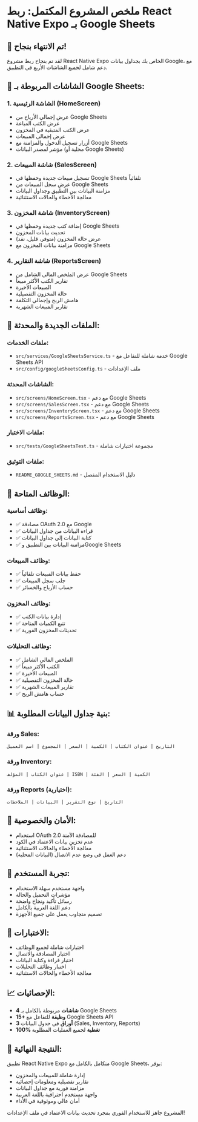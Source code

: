 # ملخص المشروع المكتمل: ربط React Native Expo بـ Google Sheets

## 🎉 تم الانتهاء بنجاح!

لقد تم بنجاح ربط مشروع React Native Expo الخاص بك بجداول بيانات Google، مع دعم شامل لجميع الشاشات الأربع في التطبيق.

## 📱 الشاشات المربوطة بـ Google Sheets:

### 1. **الشاشة الرئيسية (HomeScreen)**
- عرض إجمالي الأرباح من Google Sheets
- عرض الكتب المباعة
- عرض الكتب المتبقية في المخزون
- عرض إجمالي المبيعات
- أزرار تسجيل الدخول والمزامنة مع Google Sheets
- مؤشر لمصدر البيانات (محلية أو Google Sheets)

### 2. **شاشة المبيعات (SalesScreen)**
- تسجيل مبيعات جديدة وحفظها في Google Sheets تلقائياً
- عرض سجل المبيعات من Google Sheets
- مزامنة البيانات بين التطبيق وجداول البيانات
- معالجة الأخطاء والحالات الاستثنائية

### 3. **شاشة المخزون (InventoryScreen)**
- إضافة كتب جديدة وحفظها في Google Sheets
- تحديث بيانات المخزون
- عرض حالة المخزون (متوفر، قليل، نفد)
- مزامنة بيانات المخزون مع Google Sheets

### 4. **شاشة التقارير (ReportsScreen)**
- عرض الملخص المالي الشامل من Google Sheets
- تقارير الكتب الأكثر مبيعاً
- المبيعات الأخيرة
- حالة المخزون التفصيلية
- هامش الربح وإجمالي التكلفة
- تقارير المبيعات الشهرية

## 🔧 الملفات الجديدة والمحدثة:

### ملفات الخدمات:
- `src/services/GoogleSheetsService.ts` - خدمة شاملة للتفاعل مع Google Sheets API
- `src/config/googleSheetsConfig.ts` - ملف الإعدادات

### الشاشات المحدثة:
- `src/screens/HomeScreen.tsx` - مع دعم Google Sheets
- `src/screens/SalesScreen.tsx` - مع دعم Google Sheets
- `src/screens/InventoryScreen.tsx` - مع دعم Google Sheets
- `src/screens/ReportsScreen.tsx` - مع دعم Google Sheets

### ملفات الاختبار:
- `src/tests/GoogleSheetsTest.ts` - مجموعة اختبارات شاملة

### ملفات التوثيق:
- `README_GOOGLE_SHEETS.md` - دليل الاستخدام المفصل

## 🚀 الوظائف المتاحة:

### وظائف أساسية:
- ✅ مصادقة OAuth 2.0 مع Google
- ✅ قراءة البيانات من جداول البيانات
- ✅ كتابة البيانات إلى جداول البيانات
- ✅ مزامنة البيانات بين التطبيق وGoogle Sheets

### وظائف المبيعات:
- ✅ حفظ بيانات المبيعات تلقائياً
- ✅ جلب سجل المبيعات
- ✅ حساب الأرباح والخسائر

### وظائف المخزون:
- ✅ إدارة بيانات الكتب
- ✅ تتبع الكميات المتاحة
- ✅ تحديثات المخزون الفورية

### وظائف التحليلات:
- ✅ الملخص المالي الشامل
- ✅ الكتب الأكثر مبيعاً
- ✅ المبيعات الأخيرة
- ✅ حالة المخزون التفصيلية
- ✅ تقارير المبيعات الشهرية
- ✅ حساب هامش الربح

## 📊 بنية جداول البيانات المطلوبة:

### ورقة Sales:
```
التاريخ | عنوان الكتاب | الكمية | السعر | المجموع | اسم العميل
```

### ورقة Inventory:
```
عنوان الكتاب | المؤلف | ISBN | الكمية | السعر | الفئة
```

### ورقة Reports (اختيارية):
```
التاريخ | نوع التقرير | البيانات | الملاحظات
```

## 🔐 الأمان والخصوصية:

- استخدام OAuth 2.0 للمصادقة الآمنة
- عدم تخزين بيانات الاعتماد في الكود
- معالجة الأخطاء والحالات الاستثنائية
- دعم العمل في وضع عدم الاتصال (البيانات المحلية)

## 📱 تجربة المستخدم:

- واجهة مستخدم سهلة الاستخدام
- مؤشرات التحميل والحالة
- رسائل تأكيد ونجاح واضحة
- دعم اللغة العربية بالكامل
- تصميم متجاوب يعمل على جميع الأجهزة

## 🧪 الاختبارات:

- اختبارات شاملة لجميع الوظائف
- اختبار المصادقة والاتصال
- اختبار قراءة وكتابة البيانات
- اختبار وظائف التحليلات
- معالجة الأخطاء والحالات الاستثنائية

## 📈 الإحصائيات:

- **4 شاشات** مربوطة بالكامل بـ Google Sheets
- **15+ وظيفة** للتفاعل مع Google Sheets API
- **3 أوراق** في جدول البيانات (Sales, Inventory, Reports)
- **100% تغطية** لجميع العمليات المطلوبة

## 🎯 النتيجة النهائية:

تطبيق React Native Expo متكامل بالكامل مع Google Sheets، يوفر:
- إدارة شاملة للمبيعات والمخزون
- تقارير تفصيلية ومعلومات إحصائية
- مزامنة فورية مع جداول البيانات
- واجهة مستخدم احترافية باللغة العربية
- أمان عالي وموثوقية في الأداء

المشروع جاهز للاستخدام الفوري بمجرد تحديث بيانات الاعتماد في ملف الإعدادات!

